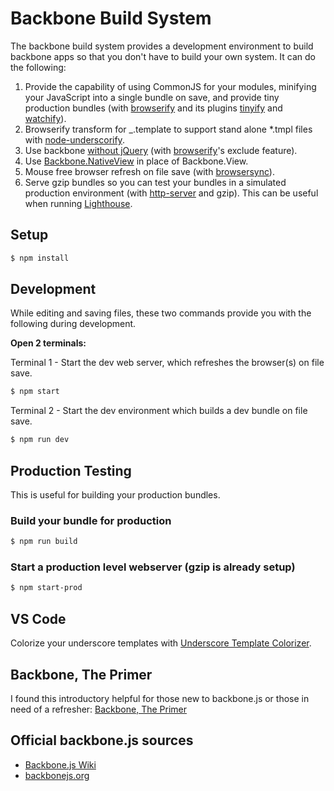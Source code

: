 # Backbone Build System

The backbone build system provides a development environment to build backbone apps so that you don't have to build your own system. It can do the following:

1. Provide the capability of using CommonJS for your modules, minifying your JavaScript into a single bundle on save, and provide tiny production bundles (with [browserify](https://browserify.org/) and its plugins [tinyify](https://www.npmjs.com/package/tinyify) and [watchify](https://www.npmjs.com/package/watchify)).
1. Browserify transform for \_.template to support stand alone \*.tmpl files with [node-underscorify](https://www.npmjs.com/package/node-underscorify).
1. Use backbone [without jQuery](https://github.com/jashkenas/backbone/wiki/Using-Backbone-without-jQuery#without-jquery) (with [browserify](https://browserify.org/)'s exclude feature).
1. Use [Backbone.NativeView](https://github.com/akre54/Backbone.NativeView) in place of Backbone.View.
1. Mouse free browser refresh on file save (with [browsersync](https://browsersync.io/)).
1. Serve gzip bundles so you can test your bundles in a simulated production environment (with [http-server](https://www.npmjs.com/package/http-server) and gzip). This can be useful when running [Lighthouse](https://developer.chrome.com/docs/lighthouse/).

## Setup

```bash
$ npm install
```

## Development

While editing and saving files, these two commands provide you with the following during development.

**Open 2 terminals:**

Terminal 1 - Start the dev web server, which refreshes the browser(s) on file save.

```bash
$ npm start
```

Terminal 2 - Start the dev environment which builds a dev bundle on file save.

```bash
$ npm run dev
```

## Production Testing

This is useful for building your production bundles.

### Build your bundle for production

```bash
$ npm run build
```

### Start a production level webserver (gzip is already setup)

```bash
$ npm start-prod
```

## VS Code

Colorize your underscore templates with [Underscore Template Colorizer](https://marketplace.visualstudio.com/items?itemName=Shinworks.tmplcolorizer).

## Backbone, The Primer

I found this introductory helpful for those new to backbone.js or those in need of a refresher: [Backbone, The Primer](https://github.com/jashkenas/backbone/wiki/Backbone%2C-The-Primer)

## Official backbone.js sources

- [Backbone.js Wiki](https://github.com/jashkenas/backbone/wiki)
- [backbonejs.org](https://backbonejs.org/)
